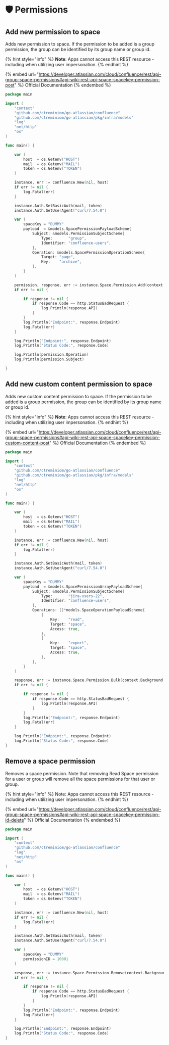 # 🛡 Permissions

## Add new permission to space

Adds new permission to space. If the permission to be added is a group permission, the group can be identified by its group name or group id.

{% hint style="info" %}
**Note**: Apps cannot access this REST resource - including when utilizing user impersonation.
{% endhint %}

{% embed url="https://developer.atlassian.com/cloud/confluence/rest/api-group-space-permissions#api-wiki-rest-api-space-spacekey-permission-post" %}
Official Documentation
{% endembed %}

```go
package main

import (
	"context"
	"github.com/ctreminiom/go-atlassian/confluence"
	"github.com/ctreminiom/go-atlassian/pkg/infra/models"
	"log"
	"net/http"
	"os"
)

func main() {

	var (
		host  = os.Getenv("HOST")
		mail  = os.Getenv("MAIL")
		token = os.Getenv("TOKEN")
	)

	instance, err := confluence.New(nil, host)
	if err != nil {
		log.Fatal(err)
	}

	instance.Auth.SetBasicAuth(mail, token)
	instance.Auth.SetUserAgent("curl/7.54.0")

	var (
		spaceKey = "DUMMY"
		payload  = &models.SpacePermissionPayloadScheme{
			Subject: &models.PermissionSubjectScheme{
				Type:       "group",
				Identifier: "confluence-users",
			},
			Operation: &models.SpacePermissionOperationScheme{
				Target: "page",
				Key:    "archive",
			},
		}
	)

	permission, response, err := instance.Space.Permission.Add(context.Background(), spaceKey, payload)
	if err != nil {

		if response != nil {
			if response.Code == http.StatusBadRequest {
				log.Println(response.API)
			}
		}
		log.Println("Endpoint:", response.Endpoint)
		log.Fatal(err)
	}

	log.Println("Endpoint:", response.Endpoint)
	log.Println("Status Code:", response.Code)

	log.Println(permission.Operation)
	log.Println(permission.Subject)

}

```

## Add new custom content permission to space

Adds new custom content permission to space. If the permission to be added is a group permission, the group can be identified by its group name or group id.

{% hint style="info" %}
**Note**: Apps cannot access this REST resource - including when utilizing user impersonation.
{% endhint %}

{% embed url="https://developer.atlassian.com/cloud/confluence/rest/api-group-space-permissions#api-wiki-rest-api-space-spacekey-permission-custom-content-post" %}
Official Documentation
{% endembed %}

```go
package main

import (
	"context"
	"github.com/ctreminiom/go-atlassian/confluence"
	"github.com/ctreminiom/go-atlassian/pkg/infra/models"
	"log"
	"net/http"
	"os"
)

func main() {

	var (
		host  = os.Getenv("HOST")
		mail  = os.Getenv("MAIL")
		token = os.Getenv("TOKEN")
	)

	instance, err := confluence.New(nil, host)
	if err != nil {
		log.Fatal(err)
	}

	instance.Auth.SetBasicAuth(mail, token)
	instance.Auth.SetUserAgent("curl/7.54.0")

	var (
		spaceKey = "DUMMY"
		payload  = &models.SpacePermissionArrayPayloadScheme{
			Subject: &models.PermissionSubjectScheme{
				Type:       "jira-users-22",
				Identifier: "confluence-users",
			},
			Operations: []*models.SpaceOperationPayloadScheme{
				{
					Key:    "read",
					Target: "space",
					Access: true,
				},
				{
					Key:    "export",
					Target: "space",
					Access: true,
				},
			},
		}
	)

	response, err := instance.Space.Permission.Bulk(context.Background(), spaceKey, payload)
	if err != nil {

		if response != nil {
			if response.Code == http.StatusBadRequest {
				log.Println(response.API)
			}
		}
		log.Println("Endpoint:", response.Endpoint)
		log.Fatal(err)
	}

	log.Println("Endpoint:", response.Endpoint)
	log.Println("Status Code:", response.Code)
}

```

## Remove a space permission

Removes a space permission. Note that removing Read Space permission for a user or group will remove all the space permissions for that user or group.

{% hint style="info" %}
Note: Apps cannot access this REST resource - including when utilizing user impersonation.
{% endhint %}

{% embed url="https://developer.atlassian.com/cloud/confluence/rest/api-group-space-permissions#api-wiki-rest-api-space-spacekey-permission-id-delete" %}
Official Documentation
{% endembed %}

```go
package main

import (
	"context"
	"github.com/ctreminiom/go-atlassian/confluence"
	"log"
	"net/http"
	"os"
)

func main() {

	var (
		host  = os.Getenv("HOST")
		mail  = os.Getenv("MAIL")
		token = os.Getenv("TOKEN")
	)

	instance, err := confluence.New(nil, host)
	if err != nil {
		log.Fatal(err)
	}

	instance.Auth.SetBasicAuth(mail, token)
	instance.Auth.SetUserAgent("curl/7.54.0")

	var (
		spaceKey = "DUMMY"
		permissionID = 10001
	)

	response, err := instance.Space.Permission.Remove(context.Background(), spaceKey, permissionID)
	if err != nil {

		if response != nil {
			if response.Code == http.StatusBadRequest {
				log.Println(response.API)
			}
		}
		log.Println("Endpoint:", response.Endpoint)
		log.Fatal(err)
	}

	log.Println("Endpoint:", response.Endpoint)
	log.Println("Status Code:", response.Code)
}

```
